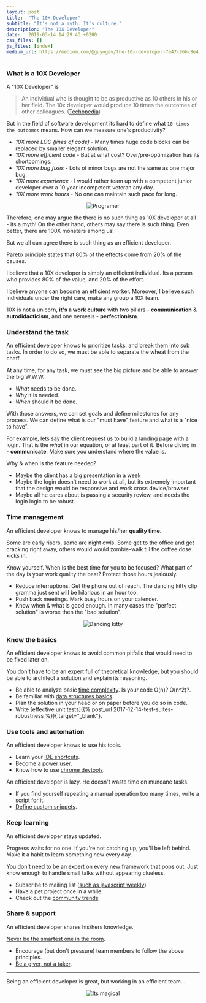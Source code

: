 ```yaml
---
layout: post
title:  "The 10X Developer"
subtitle: "It's not a myth. It's culture."
description: "The 10X Developer"
date:   2019-03-14 14:29:43 +0200
css_files: []
js_files: [index]
medium_url: https://medium.com/@guyogev/the-10x-developer-7e47c96bc8e4
---
```


### What is a 10X Developer

A "10X Developer" is

> An individual who is thought to be as productive as 10 others in his or her field.
> The 10x developer would produce 10 times the outcomes of other colleagues.
([Techopedia](https://www.techopedia.com/definition/31673/10x-developer))

But in the field of software development its hard to define what `10 times the outcomes` means.
How can we measure one's productivity?

- *10X more LOC (lines of code)* - Many times huge code blocks can be replaced by smaller elegant solution.
- *10X more efficient code* - But at what cost? Over/pre-optimization has its shortcomings.
- *10X more bug fixes* - Lots of minor bugs are not the same as one major bug.
- *10X more experience* - I would rather team up with a competent junior developer over a 10 year incompetent veteran any day.
- *10X more work hours* - No one can maintain such pace for long.

<p align="center" class="viz-wrapper">
  <img data-src="https://media.giphy.com/media/ukMiDlCmdv2og/giphy.gif"
       alt="Programer"
       style="max-width: 50%;"/>
</p>

Therefore, one may argue the there is no such thing as 10X developer at all - its a myth!
On the other hand, others may say there is such thing. Even better, there are 100X monsters among us!

But we all can agree there is such thing as an efficient developer.

[Pareto principle](https://en.wikipedia.org/wiki/Pareto_principle) states that 80% of the effects come from 20% of the causes.

I believe that a 10X developer is simply an efficient individual. Its a person who provides 80% of the value, and 20% of the effort.

I believe anyone can become an efficient worker.
Moreover, I believe such individuals under the right care, make any group a 10X team.

10X is not a unicorn, **it's a work culture** with two pillars - **communication** & **autodidacticism**,
and one nemesis - **perfectionism**.

### Understand the task

An efficient developer knows to prioritize tasks, and break them into sub tasks.
In order to do so, we must be able to separate the wheat from the chaff.

At any time, for any task, we must see the big picture and be able to answer the big W.W.W.

- *What* needs to be done.
- *Why* it is needed.
- *When* should it be done.

With those answers, we can set goals and define milestones for any process.
We can define what is our "must have" feature and what is a "nice to have".

For example, lets say the client request us to build a landing page with a login.
That is the *what* in our equation, or at least part of it.
Before diving in - **communicate**. Make sure you understand where the value is.

Why & when is the feature needed?

- Maybe the client has a big presentation in a week
- Maybe the login doesn't need to work at all, but its extremely important that
the design would be responsive and work cross device/browser.
- Maybe all he cares about is passing a security review, and needs the login logic to be robust.

### Time management

An efficient developer knows to manage his/her **quality time**.

Some are early risers, some are night owls.
Some get to the office and get cracking right away, others would would zombie-walk till the coffee dose kicks in.

Know yourself. When is the best time for you to be focused? What part of the day is your work quality the best?
Protect those hours jealously.

- Reduce interruptions. Get the phone out of reach. The dancing kitty clip gramma just sent will be hilarious in an hour too.
- Push back meetings. Mark busy hours on your calender.
- Know when & what is good enough. In many cases the "perfect solution" is worse then the "bad solution".

<p align="center" class="viz-wrapper">
  <img data-src="https://media.giphy.com/media/ACVoiOEjbA6nC/giphy.gif"
       alt="Dancing kitty"
       style="max-width: 50%;"/>
</p>

### Know the basics

An efficient developer knows to avoid common pitfalls that would need to be fixed later on.

You don't have to be an expert full of theoretical knowledge, but you should be
able to architect a solution and explain its reasoning.

- Be able to analyze basic [time complexity](https://en.wikipedia.org/wiki/Time_complexity). Is your code O(n)? O(n^2)?.
- Be familiar with [data structures basics](https://www.clear.rice.edu/comp160/data_cheat.html).
- Plan the solution in your head or on paper before you do so in code.
- Write [effective unit tests]({% post_url 2017-12-14-test-suites-robustness %}){:target="_blank"}.

### Use tools and automation

An efficient developer knows to use his tools.

- Learn your [IDE shortcuts](https://code.visualstudio.com/shortcuts/keyboard-shortcuts-linux.pdf).
- Become a [power user](https://www.accessibility-developer-guide.com/knowledge/keyboard-only/controlling-a-computer/).
- Know how to use [chrome devtools](https://developers.google.com/web/tools/chrome-devtools/).

An efficient developer is lazy. He doesn't waste time on mundane tasks.

- If you find yourself repeating a manual operation too many times, write a script for it.
- [Define custom snippets](https://code.visualstudio.com/docs/editor/userdefinedsnippets).

### Keep learning

An efficient developer stays updated.

Progress waits for no one. If you're not catching up, you'll be left behind.
Make it a habit to learn something new every day.

You don't need to be an expert on every new framework that pops out.
Just know enough to handle small talks without appearing clueless.

- Subscribe to mailing list ([such as javascript weekly](https://javascriptweekly.com/))
- Have a pet project once in a while.
- Check out the [community trends](https://stateofjs.com/)

### Share & support

An efficient developer shares his/hers knowledge.

[Never be the smartest one in the room](https://medium.com/the-mission/why-being-the-smartest-person-in-the-room-is-the-dumbest-thing-you-can-be-5d750c9d5d73).

- Encourage (but don't pressure) team members to follow the above principles.
- [Be a giver, not a taker](https://www.ted.com/talks/adam_grant_are_you_a_giver_or_a_taker?utm_campaign=tedspread&utm_medium=referral&utm_source=tedcomshare).

--------------------------------------------------------------------------------

Being an efficient developer is great, but working in an efficient team...

<p align="center" class="viz-wrapper">
  <img data-src="https://media.giphy.com/media/26DNdV3b6dqn1jzR6/giphy.gif"
       alt="Its magical"
       style="max-width: 50%;"/>
</p>
